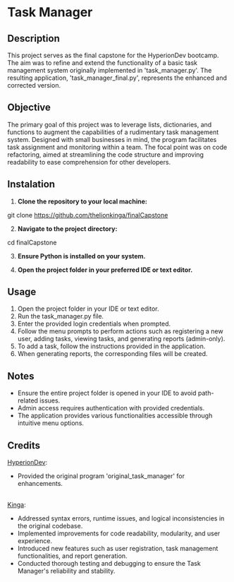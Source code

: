 # Task Manager
## Description
This project serves as the final capstone for the HyperionDev bootcamp. The aim was to refine and extend the functionality of a basic task management system originally implemented in 'task_manager.py'. The resulting application, 'task_manager_final.py', represents the enhanced and corrected version.

## Objective
The primary goal of this project was to leverage lists, dictionaries, and functions to augment the capabilities of a rudimentary task management system. Designed with small businesses in mind, the program facilitates task assignment and monitoring within a team. The focal point was on code refactoring, aimed at streamlining the code structure and improving readability to ease comprehension for other developers.


## Instalation 

1. **Clone the repository to your local machine:**

git clone https://github.com/thelionkinga/finalCapstone

2. **Navigate to the project directory:**


cd finalCapstone


3. **Ensure Python is installed on your system.**

4. **Open the project folder in your preferred IDE or text editor.**


## Usage

1. Open the project folder in your IDE or text editor.
2. Run the task_manager.py file.
3. Enter the provided login credentials when prompted.
4. Follow the menu prompts to perform actions such as registering a new user, adding tasks, viewing tasks, and generating reports (admin-only).
5. To add a task, follow the instructions provided in the application.
6. When generating reports, the corresponding files will be created.

## Notes

* Ensure the entire project folder is opened in your IDE to avoid path-related issues.
* Admin access requires authentication with provided credentials.
* The application provides various functionalities accessible through intuitive menu options.

## Credits

[HyperionDev](https://www.hyperiondev.com/):
- Provided the original program 'original_task_manager' for enhancements.

<br>[Kinga](https://github.com/thelionkinga):
- Addressed syntax errors, runtime issues, and logical inconsistencies in the original codebase.
- Implemented improvements for code readability, modularity, and user experience.
- Introduced new features such as user registration, task management functionalities, and report generation.
- Conducted thorough testing and debugging to ensure the Task Manager's reliability and stability.
